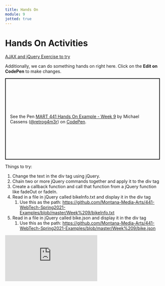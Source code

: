 ```yaml
---
title: Hands On
module: 9
jotted: true
---
```


# Hands On Activities

<a href="https://www.teaching-materials.org/ajax/exercise_ajax" target="_new">AJAX and jQuery Exercise to try</a>

Additionally, we can do something hands on right here.  Click on the **Edit on CodePen** to make changes.

<p class="codepen" data-height="265" data-theme-id="light" data-default-tab="html,result" data-user="retrog4m3r" data-slug-hash="GRNBEmJ" style="height: 265px; box-sizing: border-box; display: flex; align-items: center; justify-content: center; border: 2px solid; margin: 1em 0; padding: 1em;" data-pen-title="MART 441 Hands On Example - Week 9">
  <span>See the Pen <a href="https://codepen.io/retrog4m3r/pen/GRNBEmJ">
  MART 441 Hands On Example - Week 9</a> by Michael Cassens (<a href="https://codepen.io/retrog4m3r">@retrog4m3r</a>)
  on <a href="https://codepen.io">CodePen</a>.</span>
</p>
<script async src="https://cpwebassets.codepen.io/assets/embed/ei.js"></script>

Things to try:

1. Change the text in the div tag using jQuery.
2. Chain two or more jQuery commands together and apply it to the div tag
3. Create a callback function and call that function from a jQuery function like fadeOut or fadeIn.
4. Read in a file in jQuery called bikeInfo.txt and display it in the div tag
   1. Use this as the path: https://github.com/Montana-Media-Arts/441-WebTech-Spring2021-Examples/blob/master/Week%209/bikeInfo.txt
5. Read in a file in jQuery called bike.json and display it in the div tag
   1. Use this as the path: https://github.com/Montana-Media-Arts/441-WebTech-Spring2021-Examples/blob/master/Week%209/bike.json


<div class="embed-responsive embed-responsive-16by9"><iframe class="embed-responsive-item" src="https://www.youtube.com/embed/gGr5KaucfTE" frameborder="0" allowfullscreen></iframe></div>